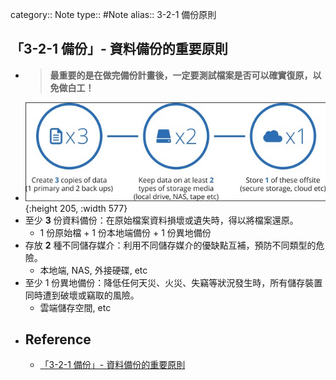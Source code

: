 category:: Note
type:: #Note
alias:: 3-2-1 備份原則

## 「3-2-1 備份」- 資料備份的重要原則
- > **最重要的是在做完備份計畫後，一定要測試檔案是否可以確實復原，以免做白工！**
- ![3-2-1_bk_rule.png](../assets/3-2-1_bk_rule_1678797464055_0.png){:height 205, :width 577}
- 至少 **3** 份資料備份：在原始檔案資料損壞或遺失時，得以將檔案還原。
	- 1 份原始檔 + 1 份本地端備份 + 1 份異地備份
- 存放 **2** 種不同儲存媒介：利用不同儲存媒介的優缺點互補，預防不同類型的危險。
	- 本地端, NAS, 外接硬碟, etc
- 至少 1 份異地備份：降低任何天災、火災、失竊等狀況發生時，所有儲存裝置同時遭到破壞或竊取的風險。
	- 雲端儲存空間, etc
- ## Reference
	- [「3-2-1 備份」- 資料備份的重要原則](https://www.asustor.com/solution/backup_rules)